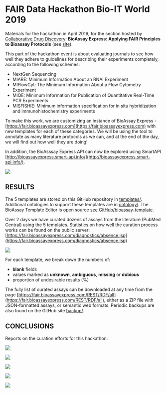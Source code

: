 # FAIR Data Hackathon Bio-IT World 2019

Materials for the hackathon in April 2019, for the section hosted by [Collaborative Drug Discovery](http://collaborativedrug.com): **BioAssay Express: Applying FAIR Principles to Bioassay Protocols** (see [site](https://www.bio-itworldexpo.com/fair-data-hackathon)).

This part of the hackathon event is about evaluating journals to see how well they adhere to guidelines for describing their experiments completely, according to the following schemes:

* NextGen Sequencing
* MIARE: Minimum Information About an RNAi Experiment
* MIFlowCyt: The Minimum Information About a Flow Cytometry Experiment
* MIQE: Minimum Information for Publication of Quantitative Real-Time PCR Experiments
* MISFISHIE: Minimum information specification for in situ hybridization and immunohistochemistry experiments

To make this work, we are customizing an instance of BioAssay Express - [https://fair.bioassayexpress.com](https://fair.bioassayexpress.com) with new templates for each of these categories. We will be using the tool to annotate as many literature protocols as we can, and at the end of the day, we will find out how well they are doing!

In addition, the BioAsssay Express API can now be explored using SmartAPI [http://bioassayexpress.smart-api.info/](http://bioassayexpress.smart-api.info/).

![](img/homepage_snap.png)

## RESULTS

The 5 templates are stored on this GitHub repository in [templates/](https://github.com/NCBI-Hackathons/BioAssay-Express-Applying-FAIR-Principles-to-Bioassay-Protocols/tree/master/templates). Additional ontologies to support these templates are in [ontology/](https://github.com/NCBI-Hackathons/BioAssay-Express-Applying-FAIR-Principles-to-Bioassay-Protocols/tree/master/ontology). The BioAssay Template Editor is open source [see GitHub/bioassay-template](https://github.com/cdd/bioassay-template).

Over 2 days we have curated dozens of assays from the literature (PubMed Central) using the 5 templates. Statistics on how well the curation process works can be found on the public server: [https://fair.bioassayexpress.com/diagnostics/absence.jsp](https://fair.bioassayexpress.com/diagnostics/absence.jsp)

![](img/curation_snap.png)


For each template, we break down the numbers of:

* **blank** fields
* values marked as **unknown**, **ambiguous**, **missing** or **dubious**
* proportion of undesirable results (%)

The fully list of curated assays can be downloaded at any time from the page [https://fair.bioassayexpress.com/REST/RDF/all](https://fair.bioassayexpress.com/REST/RDF/all), either as a ZIP file with JSON-formatted assays, or semantic web formats. Periodic backups are also found on the GitHub site [backup/](https://github.com/NCBI-Hackathons/BioAssay-Express-Applying-FAIR-Principles-to-Bioassay-Protocols/tree/master/backup).

## CONCLUSIONS

Reports on the curation efforts for this hackathon:


![](img/report1.png)

![](img/report2.png)

![](img/report3.png)

![](img/report4.png)

![](img/report5.png)